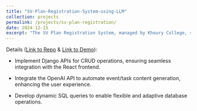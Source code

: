 ```yaml
---
title: "SV-Plan-Registration-System-using-LLM"
collection: projects
permalink: /projects/sv-plan-registration/
date: 2024-12-15
excerpt: "The SV Plan Registration System, managed by Khoury College, streamlines task management and event updates for the SV campus. Accessible via web and mobile, it allows users to track tasks with photos, file attachments, or voice memos. The system also informs users about essential campus events, keeping them engaged and up-to-date."
---
```


Details ([Link to Repo](https://github.com/liumengyuan1997/SV-Plan-Registration-System-using-LLM) & [Link to Demo](https://youtu.be/r0TU5vRgHls)): 

* Implement Django APIs for CRUD operations, ensuring seamless integration with the React frontend.

* Integrate the OpenAI API to automate event/task content generation, enhancing the user experience.

* Develop dynamic SQL queries to enable flexible and adaptive database operations.